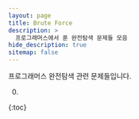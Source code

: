 ```yaml
---
layout: page
title: Brute Force
description: >
  프로그래머스에서 푼 완전탐색 문제들 모음
hide_description: true
sitemap: false
---
```

프로그래머스 완전탐색 관련 문제들입니다.

0. 
{:toc}
